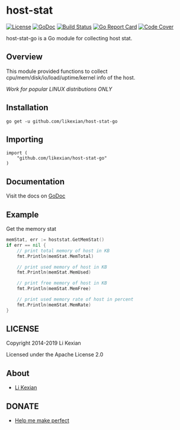 # host-stat

[![License](https://img.shields.io/badge/license-Apache%202.0-blue.svg)](LICENSE)
[![GoDoc](https://godoc.org/github.com/likexian/host-stat-go?status.svg)](https://godoc.org/github.com/likexian/host-stat-go)
[![Build Status](https://travis-ci.org/likexian/host-stat-go.svg?branch=master)](https://travis-ci.org/likexian/host-stat-go)
[![Go Report Card](https://goreportcard.com/badge/github.com/likexian/host-stat-go)](https://goreportcard.com/report/github.com/likexian/host-stat-go)
[![Code Cover](https://codecov.io/gh/likexian/host-stat-go/graph/badge.svg)](https://codecov.io/gh/likexian/host-stat-go)

host-stat-go is a Go module for collecting host stat.

## Overview

This module provided functions to collect cpu/mem/disk/io/load/uptime/kernel info of the host.

*Work for popular LINUX distributions ONLY*

## Installation

    go get -u github.com/likexian/host-stat-go

## Importing

    import (
        "github.com/likexian/host-stat-go"
    )

## Documentation

Visit the docs on [GoDoc](https://godoc.org/github.com/likexian/host-stat-go)

## Example

Get the memory stat

```go
memStat, err := hoststat.GetMemStat()
if err == nil {
    // print total memory of host in KB
    fmt.Println(memStat.MemTotal)

    // print used memory of host in KB
    fmt.Println(memStat.MemUsed)

    // print free memory of host in KB
    fmt.Println(memStat.MemFree)

    // print used memory rate of host in percent
    fmt.Println(memStat.MemRate)
}
```

## LICENSE

Copyright 2014-2019 Li Kexian

Licensed under the Apache License 2.0

## About

- [Li Kexian](https://www.likexian.com/)

## DONATE

- [Help me make perfect](https://www.likexian.com/donate/)
